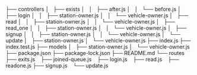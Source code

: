 
├── controllers
│   ├── exists
│   │   ├── after.js
│   │   └── before.js
│   ├── login
│   │   ├── station-owner.js
│   │   └── vehicle-owner.js
│   ├── read
│   │   ├── station-owner.js
│   │   └── vehicle-owner.js
│   ├── read_one
│   │   ├── station-owner.js
│   │   └── vehicle-owner.js
│   ├── signup
│   │   ├── station-owner.js
│   │   └── vehicle-owner.js
│   └── update
│       ├── station-owner.js
│       └── vehicle-owner.js
├── index.js
├── index.test.js
├── models
│   ├── station-owner.js
│   └── vehicle-owner.js
├── package.json
├── package-lock.json
├── README.md
└── routes
    ├── exits.js
    ├── joined-queue.js
    ├── login.js
    ├── read.js
    ├── readone.js
    ├── signup.js
    └── update.js
